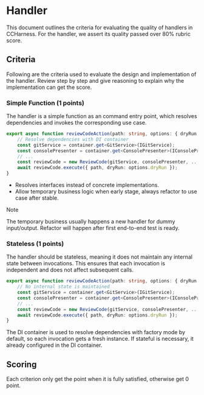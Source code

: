 # Handler

This document outlines the criteria for evaluating the quality of handlers in CCHarness. For the handler, we assert its quality passed over 80% rubric score.

## Criteria

Following are the criteria used to evaluate the design and implementation of the handler. Review step by step and give reasoning to explain why the implementation can get the score.

### Simple Function (1 points)

The handler is a simple function as an command entry point, which resolves dependencies and invokes the corresponding use case.

```ts
export async function reviewCodeAction(path: string, options: { dryRun: boolean }) {
    // Resolve dependencies with DI container
    const gitService = container.get<GitService>(IGitService);
    const consolePresenter = container.get<ConsolePresenter>(IConsolePresenter);
    // ...
    const reviewCode = new ReviewCode(gitService, consolePresenter, ...);
    await reviewCode.execute({ path, dryRun: options.dryRun });
}
```

- Resolves interfaces instead of concrete implementations.
- Allow temporary business logic when early stage, always refactor to use case after stable.

> [!NOTE]
> The temporary business usually happens a new handler for dummy input/output. Refactor will happen after first end-to-end test is ready.

### Stateless (1 points)

The handler should be stateless, meaning it does not maintain any internal state between invocations. This ensures that each invocation is independent and does not affect subsequent calls.

```ts
export async function reviewCodeAction(path: string, options: { dryRun: boolean }) {
    // No internal state is maintained
    const gitService = container.get<GitService>(IGitService);
    const consolePresenter = container.get<ConsolePresenter>(IConsolePresenter);
    // ...
    const reviewCode = new ReviewCode(gitService, consolePresenter, ...);
    await reviewCode.execute({ path, dryRun: options.dryRun });
}
```

The DI container is used to resolve dependencies with factory mode by default, so each invocation gets a fresh instance. If stateful is necessary, it already configured in the DI container.

## Scoring

Each criterion only get the point when it is fully satisfied, otherwise get 0 point.
